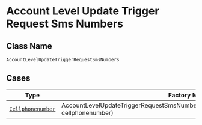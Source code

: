 
# Account Level Update Trigger Request Sms Numbers

## Class Name

`AccountLevelUpdateTriggerRequestSmsNumbers`

## Cases

| Type | Factory Method |
|  --- | --- |
| [`Cellphonenumber`](../../../doc/models/cellphonenumber.md) | AccountLevelUpdateTriggerRequestSmsNumbers.FromCellphonenumber(Cellphonenumber cellphonenumber) |

